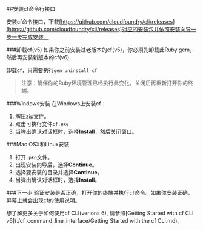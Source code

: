 ##安装cf命令行接口

安装cf命令接口，下载[https://github.com/cloudfoundry/cli/releases](https://github.com/cloudfoundry/cli/releases)对应的安装包并依照安装向导一步一步完成安装。

###卸载cf(v5)
如果你之前安装过老版本的cf(v5)，你必须先卸载此Ruby gem，然后再安装新版本的cf(v6).

卸载cf，只需要执行``` gem uninstall cf ```

>注意：确保你的Ruby环境管理已经执行此变化，关闭后再重新打开你的终端。

###Windows安装
在Windows上安装cf：

1. 解压zip文件。
2. 双击可执行文件``` cf.exe ```
3. 当弹出确认对话框时，选择**Install**，然后关闭窗口。

###Mac OSX和Linux安装
1. 打开``` .pkg ```文件。
2. 出现安装向导后，选择**Continue**。
3. 选择要安装的目录并选择**Continue**。
4. 当弹出确认对话框时，选择**Install**。

###下一步
验证安装是否正确，打开你的终端并执行``` cf ```命令。如果你安装正确，屏幕上就会出现cf的使用说明。

想了解更多关于如何使用cf CLI(verions 6), 请参照[Getting Started with cf CLI v6](./cf_command_line_interface/Getting Started with the cf CLI.md)。